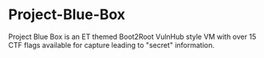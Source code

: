 # Project-Blue-Box
Project Blue Box is an ET themed Boot2Root VulnHub style VM with over 15 CTF flags available for capture leading to "secret" information.
